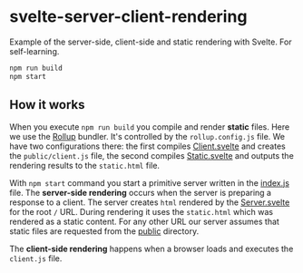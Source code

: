 # svelte-server-client-rendering
Example of the server-side, client-side and static rendering with Svelte. For
self-learning.
 
```javascript
npm run build
npm start
```

## How it works

When you execute `npm run build` you compile and render **static** files. Here
we use the [Rollup](https://rollupjs.org) bundler. It's controlled by the 
`rollup.config.js` file. We have two configurations there: the first compiles 
[Client.svelte](Client.svelte) and creates the `public/client.js` file, the second compiles
[Static.svelte](Static.svelte) and outputs the rendering results to the `static.html` file.

With `npm start` command you start a primitive server written in the [index.js](index.js) file.
The **server-side rendering** occurs when the server is preparing a response to a client.
The server creates `html` rendered by the [Server.svelte](Server.svelte) for the root `/` URL. During rendering  it uses the `static.html` which was rendered as a static content. 
For any other URL our server assumes that static files are requested from the [public](public) directory.

The **client-side rendering** happens when a browser loads and executes the `client.js` file.
